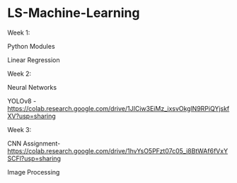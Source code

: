 # LS-Machine-Learning

Week 1:

Python Modules 

Linear Regression 

Week 2:

Neural Networks

YOLOv8 -  https://colab.research.google.com/drive/1JICiw3EiMz_ixsvOkglN9RPiQYjskfXV?usp=sharing

Week 3:

CNN Assignment- https://colab.research.google.com/drive/1hvYsO5PFzt07c05_i8BtWAf6fVxYSCFl?usp=sharing

Image Processing
